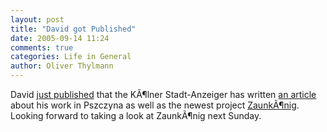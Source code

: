 ```yaml
---
layout: post
title: "David got Published"
date: 2005-09-14 11:24
comments: true
categories: Life in General
author: Oliver Thylmann
---
```



David [just published](http://hibiya.blogg.de/eintrag.php?id=36) that the KÃ¶lner Stadt-Anzeiger has written [an article](http://www.rhein-berg-online.ksta.de/html/artikel/1126562602875.shtml) about his work in Pszczyna as well as the newest project [ZaunkÃ¶nig](http://www.atelierhaus-mols.de/zaunkoenig/). Looking forward to taking a look at ZaunkÃ¶nig next Sunday.

